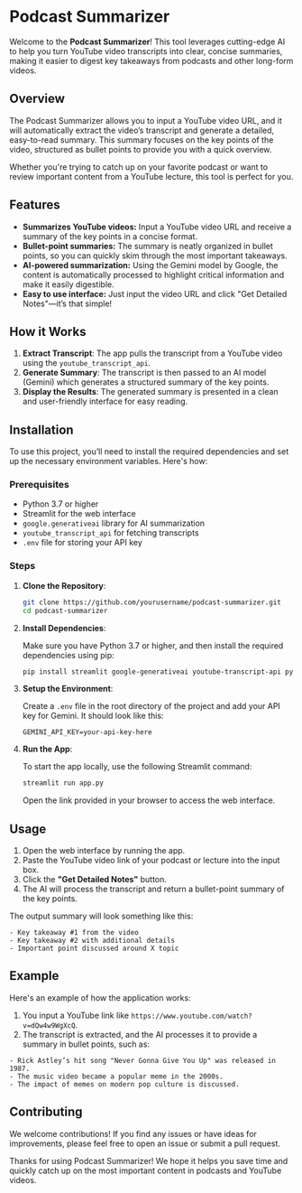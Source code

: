 
# Podcast Summarizer

Welcome to the **Podcast Summarizer**! This tool leverages cutting-edge AI to help you turn YouTube video transcripts into clear, concise summaries, making it easier to digest key takeaways from podcasts and other long-form videos.

## Overview

The Podcast Summarizer allows you to input a YouTube video URL, and it will automatically extract the video’s transcript and generate a detailed, easy-to-read summary. This summary focuses on the key points of the video, structured as bullet points to provide you with a quick overview.

Whether you're trying to catch up on your favorite podcast or want to review important content from a YouTube lecture, this tool is perfect for you.

## Features

- **Summarizes YouTube videos:** Input a YouTube video URL and receive a summary of the key points in a concise format.
- **Bullet-point summaries:** The summary is neatly organized in bullet points, so you can quickly skim through the most important takeaways.
- **AI-powered summarization:** Using the Gemini model by Google, the content is automatically processed to highlight critical information and make it easily digestible.
- **Easy to use interface:** Just input the video URL and click "Get Detailed Notes"—it’s that simple!

## How it Works

1. **Extract Transcript**: The app pulls the transcript from a YouTube video using the `youtube_transcript_api`.
2. **Generate Summary**: The transcript is then passed to an AI model (Gemini) which generates a structured summary of the key points.
3. **Display the Results**: The generated summary is presented in a clean and user-friendly interface for easy reading.

## Installation

To use this project, you’ll need to install the required dependencies and set up the necessary environment variables. Here's how:

### Prerequisites

- Python 3.7 or higher
- Streamlit for the web interface
- `google.generativeai` library for AI summarization
- `youtube_transcript_api` for fetching transcripts
- `.env` file for storing your API key

### Steps

1. **Clone the Repository**:

    ```bash
    git clone https://github.com/yourusername/podcast-summarizer.git
    cd podcast-summarizer
    ```

2. **Install Dependencies**:

    Make sure you have Python 3.7 or higher, and then install the required dependencies using pip:

    ```bash
    pip install streamlit google-generativeai youtube-transcript-api python-dotenv
    ```

3. **Setup the Environment**:

    Create a `.env` file in the root directory of the project and add your API key for Gemini. It should look like this:

    ```
    GEMINI_API_KEY=your-api-key-here
    ```

4. **Run the App**:

    To start the app locally, use the following Streamlit command:

    ```bash
    streamlit run app.py
    ```

    Open the link provided in your browser to access the web interface.

## Usage

1. Open the web interface by running the app.
2. Paste the YouTube video link of your podcast or lecture into the input box.
3. Click the **"Get Detailed Notes"** button.
4. The AI will process the transcript and return a bullet-point summary of the key points.

The output summary will look something like this:

```
- Key takeaway #1 from the video
- Key takeaway #2 with additional details
- Important point discussed around X topic
```

## Example

Here's an example of how the application works:

1. You input a YouTube link like `https://www.youtube.com/watch?v=dQw4w9WgXcQ`.
2. The transcript is extracted, and the AI processes it to provide a summary in bullet points, such as:

```
- Rick Astley’s hit song "Never Gonna Give You Up" was released in 1987.
- The music video became a popular meme in the 2000s.
- The impact of memes on modern pop culture is discussed.
```

## Contributing

We welcome contributions! If you find any issues or have ideas for improvements, please feel free to open an issue or submit a pull request.




Thanks for using Podcast Summarizer! We hope it helps you save time and quickly catch up on the most important content in podcasts and YouTube videos.
